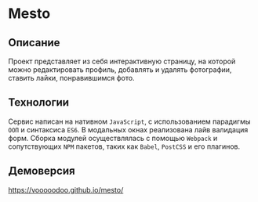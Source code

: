 # Mesto

## Описание
Проект представляет из себя интерактивную страницу, на которой можно редактировать профиль, добавлять и удалять фотографии, ставить лайки, понравившимся фото.

## Технологии
Сервис написан на нативном `JavaScript`, с использованием парадигмы `ООП` и синтаксиса `ES6`. В модальных окнах реализована лайв валидация форм. Сборка модулей осуществлялась c помощью `Webpack` и сопутствующих `NPM` пакетов, таких как `Babel`, `PostCSS` и его плагинов.

## Демоверсия
https://vooooodoo.github.io/mesto/
